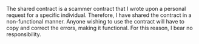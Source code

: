 The shared contract is a scammer contract that I wrote upon a personal request for a specific individual. Therefore, 
I have shared the contract in a non-functional manner. 
Anyone wishing to use the contract will have to copy and correct the errors, making it functional. For this reason, I bear no responsibility.

